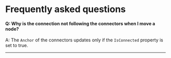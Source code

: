 # Frequently asked questions

#### Q: Why is the connection not following the connectors when I move a node?

A: The `Anchor` of the connectors updates only if the `IsConnected` property is set to true.

***
